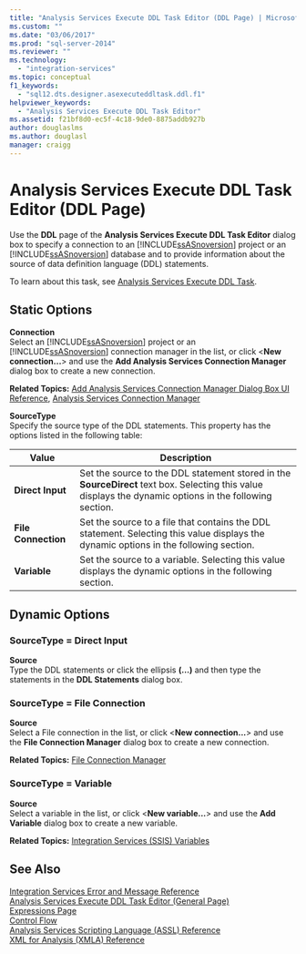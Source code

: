 ```yaml
---
title: "Analysis Services Execute DDL Task Editor (DDL Page) | Microsoft Docs"
ms.custom: ""
ms.date: "03/06/2017"
ms.prod: "sql-server-2014"
ms.reviewer: ""
ms.technology: 
  - "integration-services"
ms.topic: conceptual
f1_keywords: 
  - "sql12.dts.designer.asexecuteddltask.ddl.f1"
helpviewer_keywords: 
  - "Analysis Services Execute DDL Task Editor"
ms.assetid: f21bf8d0-ec5f-4c18-9de0-8875addb927b
author: douglaslms
ms.author: douglasl
manager: craigg
---
```

# Analysis Services Execute DDL Task Editor (DDL Page)
  Use the **DDL** page of the **Analysis Services Execute DDL Task Editor** dialog box to specify a connection to an [!INCLUDE[ssASnoversion](../includes/ssasnoversion-md.md)] project or an [!INCLUDE[ssASnoversion](../includes/ssasnoversion-md.md)] database and to provide information about the source of data definition language (DDL) statements.  
  
 To learn about this task, see [Analysis Services Execute DDL Task](control-flow/analysis-services-execute-ddl-task.md).  
  
## Static Options  
 **Connection**  
 Select an [!INCLUDE[ssASnoversion](../includes/ssasnoversion-md.md)] project or an [!INCLUDE[ssASnoversion](../includes/ssasnoversion-md.md)] connection manager in the list, or click \<**New connection...**> and use the **Add Analysis Services Connection Manager** dialog box to create a new connection.  
  
 **Related Topics:** [Add Analysis Services Connection Manager Dialog Box UI Reference](connection-manager/add-analysis-services-connection-manager-dialog-box-ui-reference.md), [Analysis Services Connection Manager](connection-manager/analysis-services-connection-manager.md)  
  
 **SourceType**  
 Specify the source type of the DDL statements. This property has the options listed in the following table:  
  
|Value|Description|  
|-----------|-----------------|  
|**Direct Input**|Set the source to the DDL statement stored in the **SourceDirect** text box. Selecting this value displays the dynamic options in the following section.|  
|**File Connection**|Set the source to a file that contains the DDL statement. Selecting this value displays the dynamic options in the following section.|  
|**Variable**|Set the source to a variable. Selecting this value displays the dynamic options in the following section.|  
  
## Dynamic Options  
  
### SourceType = Direct Input  
 **Source**  
 Type the DDL statements or click the ellipsis **(…)** and then type the statements in the **DDL Statements** dialog box.  
  
### SourceType = File Connection  
 **Source**  
 Select a File connection in the list, or click \<**New connection...**> and use the **File Connection Manager** dialog box to create a new connection.  
  
 **Related Topics:** [File Connection Manager](connection-manager/file-connection-manager.md)  
  
### SourceType = Variable  
 **Source**  
 Select a variable in the list, or click \<**New variable...**> and use the **Add Variable** dialog box to create a new variable.  
  
 **Related Topics:** [Integration Services &#40;SSIS&#41; Variables](integration-services-ssis-variables.md)  
  
## See Also  
 [Integration Services Error and Message Reference](../../2014/integration-services/integration-services-error-and-message-reference.md)   
 [Analysis Services Execute DDL Task Editor &#40;General Page&#41;](general-page-of-integration-services-designers-options.md)   
 [Expressions Page](expressions/expressions-page.md)   
 [Control Flow](control-flow/control-flow.md)   
 [Analysis Services Scripting Language &#40;ASSL&#41; Reference](../analysis-services/scripting/analysis-services-scripting-language-assl-for-xmla.md)   
 [XML for Analysis  &#40;XMLA&#41; Reference](../analysis-services/xmla/xml-for-analysis-xmla-reference.md)  
  
  
